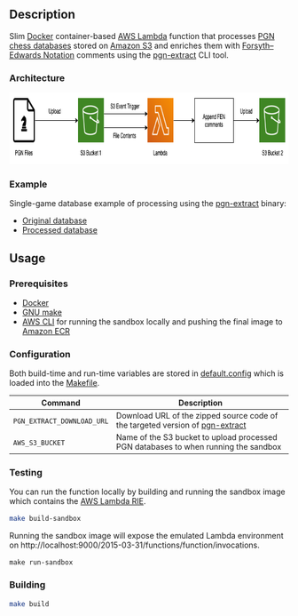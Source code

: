 ## Description

Slim [Docker](https://www.docker.com/) container-based [AWS Lambda](https://aws.amazon.com/lambda/) function that processes [PGN chess databases](https://en.wikipedia.org/wiki/Portable_Game_Notation) stored on [Amazon S3](https://aws.amazon.com/s3/) and enriches them with [Forsyth–Edwards Notation](https://en.wikipedia.org/wiki/Forsyth%E2%80%93Edwards_Notation) comments using the [pgn-extract](https://www.cs.kent.ac.uk/people/staff/djb/pgn-extract/) CLI tool.

### Architecture

<p align="center">
    <img width="863" height="129" src="docs/architecture.png" alt="Application architecture">
</p>

### Example

Single-game database example of processing using the [pgn-extract](https://www.cs.kent.ac.uk/people/staff/djb/pgn-extract/) binary:

- [Original database](docs/input.pgn)
- [Processed database](docs/output.pgn)

## Usage

### Prerequisites

- [Docker](https://www.docker.com/)
- [GNU make](https://www.gnu.org/software/make/)
- [AWS CLI](https://aws.amazon.com/cli/) for running the sandbox locally and pushing the final image to [Amazon ECR](https://aws.amazon.com/ecr/)

### Configuration

Both build-time and run-time variables are stored in [default.config](default.config) which is loaded into the [Makefile](Makefile).

| Command | Description |
| --- | --- |
| `PGN_EXTRACT_DOWNLOAD_URL` | Download URL of the zipped source code of the targeted version of [pgn-extract](https://www.cs.kent.ac.uk/people/staff/djb/pgn-extract/) |
| `AWS_S3_BUCKET` | Name of the S3 bucket to upload processed PGN databases to when running the sandbox |

### Testing

You can run the function locally by building and running the sandbox image which contains the [AWS Lambda RIE](https://docs.aws.amazon.com/lambda/latest/dg/images-test.html).

```bash
make build-sandbox
```

Running the sandbox image will expose the emulated Lambda environment on http://localhost:9000/2015-03-31/functions/function/invocations.
```
make run-sandbox
```

### Building

```bash
make build
```
